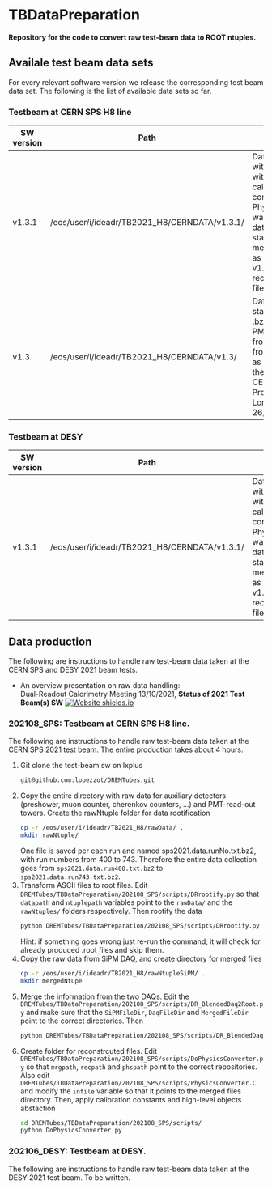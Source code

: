 # TBDataPreparation
**Repository for the code to convert raw test-beam data to ROOT ntuples.**

## Availale test beam data sets
For every relevant software version we release the corresponding test beam data set. The following is the list of available data sets so far.

### Testbeam at CERN SPS H8 line

| SW version    | Path          |  Comments     |
| ------------- | ------------- | ------------- |
| v1.3.1        | /eos/user/i/ideadr/TB2021_H8/CERNDATA/v1.3.1/ | Data produced with v1.3.1 i.e. with new calibration constants. Only PhysicsConverter was updated, so data production starts from mergedNtuples/ as copied from v1.3. Only reconNtuple/ files are stored.  |
| v1.3          | /eos/user/i/ideadr/TB2021_H8/CERNDATA/v1.3/ | Data produced starting from .bz2 files from PMT DAQ and from .root files from SiPM DAQ as available at the end of the CERN test beam. Produced by Lorenzo on 26/11/2021. |

### Testbeam at DESY
| SW version    | Path          |  Comments     |
| ------------- | ------------- | ------------- |
| v1.3.1        | /eos/user/i/ideadr/TB2021_H8/CERNDATA/v1.3.1/ | Data produced with v1.3.1 i.e. with new calibration constants. Only PhysicsConverter was updated, so data production starts from mergedNtuples/ as copied from v1.3. Only reconNtuple/ files are stored.  |


## Data production

The following are instructions to handle raw test-beam data taken at the CERN SPS and DESY 2021 beam tests.
- An overview presentation on raw data handling:\
  Dual-Readout Calorimetry Meeting 13/10/2021, **Status of 2021 Test Beam(s) SW** [![Website shields.io](https://img.shields.io/website-up-down-green-red/http/shields.io.svg)](https://indico.cern.ch/event/1086651/contributions/4569695/attachments/2327255/3964777/lopezzot_DR_SW_13_10_2021.pdf)

### 202108_SPS: Testbeam at CERN SPS H8 line. 
The following are instructions to handle raw test-beam data taken at the CERN SPS 2021 test beam. The entire production takes about 4 hours.
1. Git clone the test-beam sw on lxplus
   ```sh
   git@github.com:lopezzot/DREMTubes.git
   ```
2. Copy the entire directory with raw data for auxiliary detectors (preshower, muon counter, cherenkov counters, ...) and PMT-read-out towers. Create the rawNtuple folder for data rootification
   ```sh
   cp -r /eos/user/i/ideadr/TB2021_H8/rawData/ .
   mkdir rawNtuple/
   ```
   One file is saved per each run and named sps2021.data.runNo.txt.bz2, with run numbers from 400 to 743. Therefore the entire data collection goes from ```sps2021.data.run400.txt.bz2``` to ```sps2021.data.run743.txt.bz2```.
3. Transform ASCII files to root files. Edit ```DREMTubes/TBDataPreparation/202108_SPS/scripts/DRrootify.py``` so that ```datapath``` and ```ntuplepath``` variables point to the ```rawData/``` and the ```rawNtuples/``` folders respectively. Then rootify the data
   ```sh
   python DREMTubes/TBDataPreparation/202108_SPS/scripts/DRrootify.py
   ```
   Hint: if something goes wrong just re-run the command, it will check for already produced .root files and skip them.
4. Copy the raw data from SiPM DAQ, and create directory for merged files
   ```sh
   cp -r /eos/user/i/ideadr/TB2021_H8/rawNtupleSiPM/ .
   mkdir mergedNtupe
   ```
4. Merge the information from the two DAQs. Edit the ```DREMTubes/TBDataPreparation/202108_SPS/scripts/DR_BlendedDaq2Root.py``` and make sure that the ```SiPMFileDir```, ```DaqFileDir``` and ```MergedFileDir``` point to the correct directories. Then
   ```sh
   python DREMTubes/TBDataPreparation/202108_SPS/scripts/DR_BlendedDaq2Root.py --newFiles
   ```
5. Create folder for reconstrcuted files. Edit ```DREMTubes/TBDataPreparation/202108_SPS/scripts/DoPhysicsConverter.py``` so that ```mrgpath```, ```recpath``` and ```phspath``` point to the correct repositories. Also edit ```DREMTubes/TBDataPreparation/202108_SPS/scripts/PhysicsConverter.C``` and modify the ```infile``` variable so that it points to the merged files directory. Then, apply calibration constants and high-level objects abstaction
   ```sh
   cd DREMTubes/TBDataPreparation/202108_SPS/scripts/
   python DoPhysicsConverter.py
   ```
   
### 202106_DESY: Testbeam at DESY. 
The following are instructions to handle raw test-beam data taken at the DESY 2021 test beam.
To be written.
